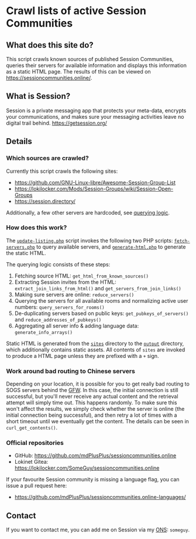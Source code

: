 # Crawl lists of active Session Communities

## What does this site do?

This script crawls known sources of published Session Communities,
queries their servers for available information and
displays this information as a static HTML page.
The results of this can be viewed on https://sessioncommunities.online/.


## What is Session?

Session is a private messaging app that protects your meta-data,
encrypts your communications, and makes sure your messaging activities
leave no digital trail behind.
https://getsession.org/


## Details

### Which sources are crawled?

Currently this script crawls the following sites:

- <https://github.com/GNU-Linux-libre/Awesome-Session-Group-List>
- <https://lokilocker.com/Mods/Session-Groups/wiki/Session-Open-Groups>
- <https://session.directory/>

Additionally, a few other servers are hardcoded, see [querying logic](php/fetch-servers.php).

### How does this work?

The [`update-listing.php`](php/update-listing.php) script invokes the following two PHP scripts: [`fetch-servers.php`](php/fetch-servers.php) to query available servers, and [`generate-html.php`](php/generate-html.php>) to generate the static HTML.

The querying logic consists of these steps:

1. Fetching source HTML: `get_html_from_known_sources()`
1. Extracting Session invites from the HTML:
`extract_join_links_from_html()` and `get_servers_from_join_links()`
1. Making sure servers are online: `reduce_servers()`
1. Querying the servers for all available rooms
and normalizing active user numbers: `query_servers_for_rooms()`
1. De-duplicating servers based on public keys:
`get_pubkeys_of_servers()` and `reduce_addresses_of_pubkeys()`
1. Aggregating all server info & adding language data: `generate_info_arrays()`

Static HTML is generated from the [`sites`](sites) directory to the [`output`](output) directory, which additionally contains static assets. All contents of `sites` are invoked to produce a HTML page unless they are prefixed with a `+` sign.

### Work around bad routing to Chinese servers

Depending on your location, it is possible for you to get really bad routing to
SOGS servers behind the [GFW](https://en.wikipedia.org/wiki/Great_Firewall). In this case,
the initial connection is still successful, but you'll never receive
any actual content and the retrieval attempt will simply time out.
This happens randomly. To make sure this won't affect the results, we simply
check whether the server is online (the initial connection being successful),
and then retry a lot of times with a short timeout
until we eventually get the content.
The details can be seen in `curl_get_contents()`.

### Official repositories

- GitHub: <https://github.com/mdPlusPlus/sessioncommunities.online>
- Lokinet Gitea: <https://lokilocker.com/SomeGuy/sessioncommunities.online>

If your favourite Session community is missing a language flag,
you can issue a pull request here:

- <https://github.com/mdPlusPlus/sessioncommunities.online-languages/>

## Contact

If you want to contact me, you can add me on Session via my
[ONS](https://docs.oxen.io/using-the-oxen-blockchain/using-oxen-name-system):
`someguy`.
